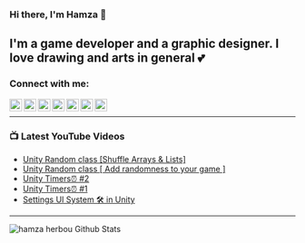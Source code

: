### Hi there, I'm Hamza 👋

## I'm a game developer and a graphic designer. I love drawing and arts in general 💕

### Connect with me:

[<img align="left" alt="Hamza Herbou | YouTube" width="22px" src="https://cdn.jsdelivr.net/npm/simple-icons@v3/icons/youtube.svg" />][youtube]
[<img align="left" alt="Hamza Herbou | LinkedIn" width="22px" src="https://cdn.jsdelivr.net/npm/simple-icons@v3/icons/linkedin.svg" />][linkedin]
[<img align="left" alt="Hamza Herbou | Instagram" width="22px" src="https://cdn.jsdelivr.net/npm/simple-icons@v3/icons/instagram.svg" />][instagram]
[<img align="left" alt="Hamza Herbou | Facebook" width="22px" src="https://cdn.jsdelivr.net/npm/simple-icons@v3/icons/facebook.svg" />][facebook]
[<img align="left" alt="Hamza Herbou | Dribbble" width="22px" src="https://cdn.jsdelivr.net/npm/simple-icons@v3/icons/dribbble.svg" />][dribbble]
[<img align="left" alt="Hamza Herbou | Behance" width="22px" src="https://cdn.jsdelivr.net/npm/simple-icons@v3/icons/behance.svg" />][behance]
[<img align="left" alt="Hamza Herbou | Codepen" width="22px" src="https://cdn.jsdelivr.net/npm/simple-icons@v3/icons/codepen.svg" />][codepen]

<br />

---

### 📺 Latest YouTube Videos 
<!-- YOUTUBE:START -->
- [Unity Random class [Shuffle Arrays & Lists]](https://www.youtube.com/watch?v=rGuHX11ylkU)
- [Unity Random class [ Add randomness to your game ]](https://www.youtube.com/watch?v=2srKaAIQumk)
- [Unity Timers⏰ #2](https://www.youtube.com/watch?v=hCATjF4-3XM)
- [Unity Timers⏰ #1](https://www.youtube.com/watch?v=xIRQyHWGeE0)
- [Settings UI System 🛠 in Unity](https://www.youtube.com/watch?v=mdV_LPB1Ahc)
<!-- YOUTUBE:END -->

---

<img align="left" alt="hamza herbou Github Stats" src="https://github-readme-stats.vercel.app/api?username=herbou&show_icons=true&hide_border=true" />

[youtube]: https://youtube.com/hamza-herbou
[instagram]: https://instagram.com/hamza_herbou
[linkedin]: https://www.linkedin.com/in/hamza-herbou-a39955152/
[facebook]: https://facebook.com/h.nexus.h
[dribbble]: https://dribbble.com/herbou
[behance]: https://behance.net/hamza_herbou
[codepen]: https://codepen.io/HamzaHerbou

